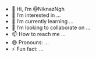 - 👋 Hi, I’m @NiknazNgh
- 👀 I’m interested in ...
- 🌱 I’m currently learning ...
- 💞️ I’m looking to collaborate on ...
- 📫 How to reach me ...
- 😄 Pronouns: ...
- ⚡ Fun fact: ...

<!---
NiknazNgh/NiknazNgh is a ✨ special ✨ repository because its `README.md` (this file) appears on your GitHub profile.
You can click the Preview link to take a look at your changes.
--->
